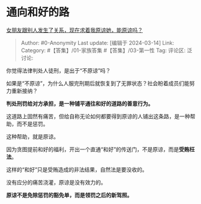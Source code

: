 # 通向和好的路
[女朋友跟别人发生了关系，现在求着我原谅她，能原谅吗？](https://www.zhihu.com/question/638856803/answer/3429763751)

> Author: #0-Anonymity
> Last update: [编辑于 2024-03-14]
> Link:
> Category: #【答集】/01-家族答集 #【答集】/03-第一性 
> Tag: 
> 评论区:
> 泛讨论:

你觉得法律判处人徒刑，是出于“不原谅”吗？

如果是“不原谅”，为什么人服完刑期后就恢复到了无罪状态？社会盼着成员们能努力重新接纳？

**判处刑罚给对方承担，是一种铺平通往和好的道路的善意行为。**

这道路上固然有痛苦，但给自称无论如何都要得到原谅的人铺出这条路，是一种帮助，而不是惩罚。

这种帮助，就是原谅。

因为贪图提前和好的福利，开出一个直通“和好”的传送门，不是原谅，而是**受贿枉法**。

这样的“和好”只是受贿造成的非法结果，自然法是要没收的。

没有应分的痛苦浇灌，原谅是没有效力的。

**原谅不是免除惩罚的豁免单，而是领罚之后的新驾照。**